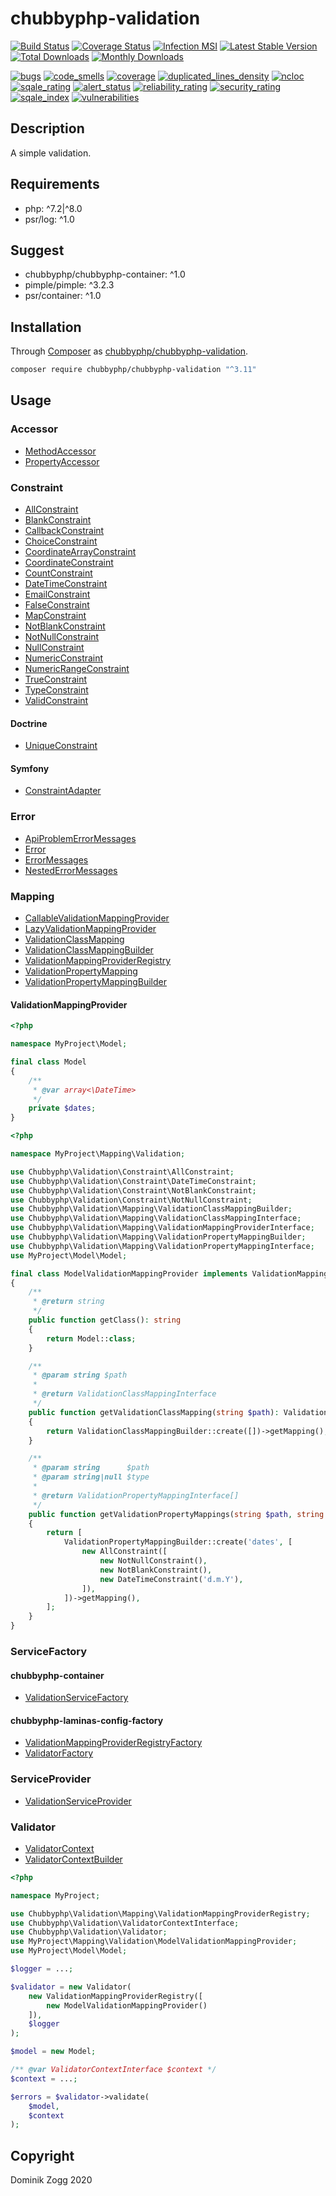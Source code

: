 # chubbyphp-validation

[![Build Status](https://api.travis-ci.org/chubbyphp/chubbyphp-validation.png?branch=master)](https://travis-ci.org/chubbyphp/chubbyphp-validation)
[![Coverage Status](https://coveralls.io/repos/github/chubbyphp/chubbyphp-validation/badge.svg?branch=master)](https://coveralls.io/github/chubbyphp/chubbyphp-validation?branch=master)
[![Infection MSI](https://badge.stryker-mutator.io/github.com/chubbyphp/chubbyphp-validation/master)](https://travis-ci.org/chubbyphp/chubbyphp-validation)
[![Latest Stable Version](https://poser.pugx.org/chubbyphp/chubbyphp-validation/v/stable.png)](https://packagist.org/packages/chubbyphp/chubbyphp-validation)
[![Total Downloads](https://poser.pugx.org/chubbyphp/chubbyphp-validation/downloads.png)](https://packagist.org/packages/chubbyphp/chubbyphp-validation)
[![Monthly Downloads](https://poser.pugx.org/chubbyphp/chubbyphp-validation/d/monthly)](https://packagist.org/packages/chubbyphp/chubbyphp-validation)

[![bugs](https://sonarcloud.io/api/project_badges/measure?project=chubbyphp_chubbyphp-validation&metric=bugs)](https://sonarcloud.io/dashboard?id=chubbyphp_chubbyphp-validation)
[![code_smells](https://sonarcloud.io/api/project_badges/measure?project=chubbyphp_chubbyphp-validation&metric=code_smells)](https://sonarcloud.io/dashboard?id=chubbyphp_chubbyphp-validation)
[![coverage](https://sonarcloud.io/api/project_badges/measure?project=chubbyphp_chubbyphp-validation&metric=coverage)](https://sonarcloud.io/dashboard?id=chubbyphp_chubbyphp-validation)
[![duplicated_lines_density](https://sonarcloud.io/api/project_badges/measure?project=chubbyphp_chubbyphp-validation&metric=duplicated_lines_density)](https://sonarcloud.io/dashboard?id=chubbyphp_chubbyphp-validation)
[![ncloc](https://sonarcloud.io/api/project_badges/measure?project=chubbyphp_chubbyphp-validation&metric=ncloc)](https://sonarcloud.io/dashboard?id=chubbyphp_chubbyphp-validation)
[![sqale_rating](https://sonarcloud.io/api/project_badges/measure?project=chubbyphp_chubbyphp-validation&metric=sqale_rating)](https://sonarcloud.io/dashboard?id=chubbyphp_chubbyphp-validation)
[![alert_status](https://sonarcloud.io/api/project_badges/measure?project=chubbyphp_chubbyphp-validation&metric=alert_status)](https://sonarcloud.io/dashboard?id=chubbyphp_chubbyphp-validation)
[![reliability_rating](https://sonarcloud.io/api/project_badges/measure?project=chubbyphp_chubbyphp-validation&metric=reliability_rating)](https://sonarcloud.io/dashboard?id=chubbyphp_chubbyphp-validation)
[![security_rating](https://sonarcloud.io/api/project_badges/measure?project=chubbyphp_chubbyphp-validation&metric=security_rating)](https://sonarcloud.io/dashboard?id=chubbyphp_chubbyphp-validation)
[![sqale_index](https://sonarcloud.io/api/project_badges/measure?project=chubbyphp_chubbyphp-validation&metric=sqale_index)](https://sonarcloud.io/dashboard?id=chubbyphp_chubbyphp-validation)
[![vulnerabilities](https://sonarcloud.io/api/project_badges/measure?project=chubbyphp_chubbyphp-validation&metric=vulnerabilities)](https://sonarcloud.io/dashboard?id=chubbyphp_chubbyphp-validation)


## Description

A simple validation.

## Requirements

 * php: ^7.2|^8.0
 * psr/log: ^1.0

## Suggest

 * chubbyphp/chubbyphp-container: ^1.0
 * pimple/pimple: ^3.2.3
 * psr/container: ^1.0

## Installation

Through [Composer](http://getcomposer.org) as [chubbyphp/chubbyphp-validation][1].

```sh
composer require chubbyphp/chubbyphp-validation "^3.11"
```

## Usage

### Accessor

 * [MethodAccessor][2]
 * [PropertyAccessor][3]

### Constraint

 * [AllConstraint][101]
 * [BlankConstraint][102]
 * [CallbackConstraint][103]
 * [ChoiceConstraint][104]
 * [CoordinateArrayConstraint][105]
 * [CoordinateConstraint][106]
 * [CountConstraint][107]
 * [DateTimeConstraint][108]
 * [EmailConstraint][109]
 * [FalseConstraint][110]
 * [MapConstraint][111]
 * [NotBlankConstraint][112]
 * [NotNullConstraint][113]
 * [NullConstraint][114]
 * [NumericConstraint][115]
 * [NumericRangeConstraint][116]
 * [TrueConstraint][117]
 * [TypeConstraint][118]
 * [ValidConstraint][119]

#### Doctrine

 * [UniqueConstraint][120]

#### Symfony

 * [ConstraintAdapter][121]

### Error

 * [ApiProblemErrorMessages][4]
 * [Error][5]
 * [ErrorMessages][6]
 * [NestedErrorMessages][7]

### Mapping

 * [CallableValidationMappingProvider][8]
 * [LazyValidationMappingProvider][9]
 * [ValidationClassMapping][10]
 * [ValidationClassMappingBuilder][11]
 * [ValidationMappingProviderRegistry][12]
 * [ValidationPropertyMapping][13]
 * [ValidationPropertyMappingBuilder][14]

#### ValidationMappingProvider

```php
<?php

namespace MyProject\Model;

final class Model
{
    /**
     * @var array<\DateTime>
     */
    private $dates;
}
```

```php
<?php

namespace MyProject\Mapping\Validation;

use Chubbyphp\Validation\Constraint\AllConstraint;
use Chubbyphp\Validation\Constraint\DateTimeConstraint;
use Chubbyphp\Validation\Constraint\NotBlankConstraint;
use Chubbyphp\Validation\Constraint\NotNullConstraint;
use Chubbyphp\Validation\Mapping\ValidationClassMappingBuilder;
use Chubbyphp\Validation\Mapping\ValidationClassMappingInterface;
use Chubbyphp\Validation\Mapping\ValidationMappingProviderInterface;
use Chubbyphp\Validation\Mapping\ValidationPropertyMappingBuilder;
use Chubbyphp\Validation\Mapping\ValidationPropertyMappingInterface;
use MyProject\Model\Model;

final class ModelValidationMappingProvider implements ValidationMappingProviderInterface
{
    /**
     * @return string
     */
    public function getClass(): string
    {
        return Model::class;
    }

    /**
     * @param string $path
     *
     * @return ValidationClassMappingInterface
     */
    public function getValidationClassMapping(string $path): ValidationClassMappingInterface
    {
        return ValidationClassMappingBuilder::create([])->getMapping();
    }

    /**
     * @param string      $path
     * @param string|null $type
     *
     * @return ValidationPropertyMappingInterface[]
     */
    public function getValidationPropertyMappings(string $path, string $type = null): array
    {
        return [
            ValidationPropertyMappingBuilder::create('dates', [
                new AllConstraint([
                    new NotNullConstraint(),
                    new NotBlankConstraint(),
                    new DateTimeConstraint('d.m.Y'),
                ]),
            ])->getMapping(),
        ];
    }
}
```

### ServiceFactory

#### chubbyphp-container

 * [ValidationServiceFactory][15]

#### chubbyphp-laminas-config-factory

 * [ValidationMappingProviderRegistryFactory][16]
 * [ValidatorFactory][17]

### ServiceProvider

 * [ValidationServiceProvider][18]

### Validator

 * [ValidatorContext][19]
 * [ValidatorContextBuilder][20]

```php
<?php

namespace MyProject;

use Chubbyphp\Validation\Mapping\ValidationMappingProviderRegistry;
use Chubbyphp\Validation\ValidatorContextInterface;
use Chubbyphp\Validation\Validator;
use MyProject\Mapping\Validation\ModelValidationMappingProvider;
use MyProject\Model\Model;

$logger = ...;

$validator = new Validator(
    new ValidationMappingProviderRegistry([
        new ModelValidationMappingProvider()
    ]),
    $logger
);

$model = new Model;

/** @var ValidatorContextInterface $context */
$context = ...;

$errors = $validator->validate(
    $model,
    $context
);
```

## Copyright

Dominik Zogg 2020


[1]: https://packagist.org/packages/chubbyphp/chubbyphp-validation

[2]: doc/Accessor/MethodAccessor.md
[3]: doc/Accessor/PropertyAccessor.md

[101]: doc/Constraint/AllConstraint.md
[102]: doc/Constraint/BlankConstraint.md
[103]: doc/Constraint/CallbackConstraint.md
[104]: doc/Constraint/ChoiceConstraint.md
[105]: doc/Constraint/CoordinateArrayConstraint.md
[106]: doc/Constraint/CoordinateConstraint.md
[107]: doc/Constraint/CountConstraint.md
[108]: doc/Constraint/DateTimeConstraint.md
[109]: doc/Constraint/EmailConstraint.md
[110]: doc/Constraint/FalseConstraint.md
[111]: doc/Constraint/MapConstraint.md
[112]: doc/Constraint/NotBlankConstraint.md
[113]: doc/Constraint/NotNullConstraint.md
[114]: doc/Constraint/NullConstraint.md
[115]: doc/Constraint/NumericConstraint.md
[116]: doc/Constraint/NumericRangeConstraint.md
[117]: doc/Constraint/TrueConstraint.md
[118]: doc/Constraint/TypeConstraint.md
[119]: doc/Constraint/ValidConstraint.md

[120]: doc/Constraint/Doctrine/UniqueConstraint.md

[121]: doc/Constraint/Symfony/ConstraintAdapter.md

[4]: doc/Error/ApiProblemErrorMessages.md
[5]: doc/Error/Error.md
[6]: doc/Error/ErrorMessages.md
[7]: doc/Error/NestedErrorMessages.md

[8]: doc/Mapping/CallableValidationMappingProvider.md
[9]: doc/Mapping/LazyValidationMappingProvider.md
[10]: doc/Mapping/ValidationClassMapping.md
[11]: doc/Mapping/ValidationClassMappingBuilder.md
[12]: doc/Mapping/ValidationMappingProviderRegistry.md
[13]: doc/Mapping/ValidationPropertyMapping.md
[14]: doc/Mapping/ValidationPropertyMappingBuilder.md

[15]: doc/ServiceFactory/ValidationServiceFactory.md
[16]: doc/ServiceFactory/ValidationMappingProviderRegistryFactory.md
[17]: doc/ServiceFactory/ValidatorFactory.md

[18]: doc/ServiceProvider/ValidationServiceProvider.md

[19]: doc/ValidatorContext.md
[20]: doc/ValidatorContextBuilder.md
